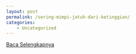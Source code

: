 ```yaml
---
layout: post
permalink: /sering-mimpi-jatuh-dari-ketinggian/
categories:
    - Uncategorized
---
```


[Baca Selengkapnya](/03)